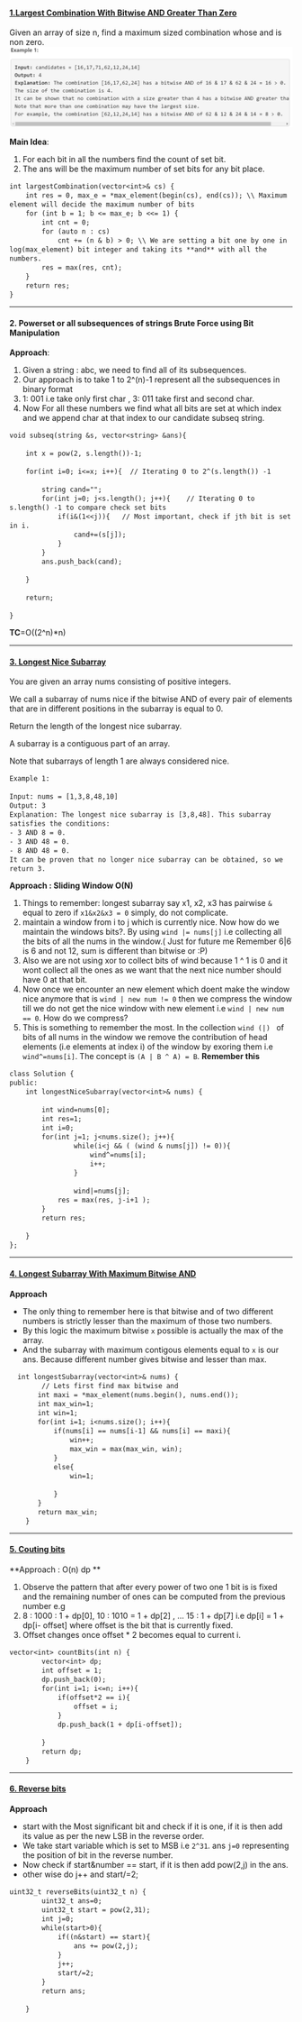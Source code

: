 #### [1.Largest Combination With Bitwise AND Greater Than Zero](https://leetcode.com/contest/weekly-contest-293/problems/largest-combination-with-bitwise-and-greater-than-zero/)
Given an array of size n, find a maximum sized combination whose and is non zero. 
![BM1](https://github.com/bathejaakshay/Competitive-Problems-in-C-/blob/master/Images/bm1.png?raw=true)

**Main Idea**:
1. For each bit in all the numbers find the count of set bit.
2. The ans will be the maximum number of set bits for any bit place.

```
int largestCombination(vector<int>& cs) {
    int res = 0, max_e = *max_element(begin(cs), end(cs)); \\ Maximum element will decide the maximum number of bits
    for (int b = 1; b <= max_e; b <<= 1) { 
        int cnt = 0;
        for (auto n : cs)
            cnt += (n & b) > 0; \\ We are setting a bit one by one in log(max_element) bit integer and taking its **and** with all the numbers.
        res = max(res, cnt);
    }
    return res;
}
```
---

#### 2. Powerset or all subsequences of strings Brute Force using Bit Manipulation
**Approach**:
1. Given a string : abc, we need to find all of its subsequences.
2. Our approach is to take 1 to 2^(n)-1 represent all the subsequences in binary format
3. 1: 001 i.e take only first char , 3: 011 take first and second char.
4. Now For all these numbers we find what all bits are set at which index and we append char at that index to our candidate subseq string.

```
void subseq(string &s, vector<string> &ans){

	int x = pow(2, s.length())-1;

	for(int i=0; i<=x; i++){  // Iterating 0 to 2^(s.length()) -1

		string cand="";
		for(int j=0; j<s.length(); j++){	// Iterating 0 to s.length() -1 to compare check set bits
			if(i&(1<<j)){   // Most important, check if jth bit is set in i.
				cand+=(s[j]);
			}
		}
		ans.push_back(cand);

	}

	return;

}
```
**TC**=O((2^n)*n)

---


#### [3. Longest Nice Subarray](https://leetcode.com/contest/weekly-contest-309/problems/longest-nice-subarray/)

You are given an array nums consisting of positive integers.  

We call a subarray of nums nice if the bitwise AND of every pair of elements that are in different positions in the subarray is equal to 0.  

Return the length of the longest nice subarray.  

A subarray is a contiguous part of an array.  

Note that subarrays of length 1 are always considered nice.  

 
```
Example 1:

Input: nums = [1,3,8,48,10]
Output: 3
Explanation: The longest nice subarray is [3,8,48]. This subarray satisfies the conditions:
- 3 AND 8 = 0.
- 3 AND 48 = 0.
- 8 AND 48 = 0.
It can be proven that no longer nice subarray can be obtained, so we return 3.
```

**Approach : Sliding Window O(N)**  
1. Things to remember: longest subarray say x1, x2, x3 has pairwise `&` equal to zero if `x1&x2&x3 = 0` simply, do not complicate.
2. maintain a window from i to j which is currently nice. Now how do we maintain the windows bits?. By using `wind |= nums[j]` i.e collecting all the bits of all the nums in the window.( Just for future me Remember 6|6 is 6 and not 12, sum is different than bitwise or :P)
3. Also we are not using xor to collect bits of wind because 1 ^ 1 is 0 and it wont collect all the ones as we want that the next nice number should have 0 at that bit.
4. Now once we encounter an new element which doent make the window nice anymore that is `wind | new num != 0` then we compress the window till we do not get the nice window with new element  i.e `wind | new num == 0`. How do we compress?
5. This is something to remember the most. In the collection `wind (|) ` of bits of all nums in the window we remove the contribution of head elements (i.e elements at index i) of the window by exoring them i.e `wind^=nums[i]`. The concept is `(A | B ^ A) = B`. **Remember this**

```
class Solution {
public:
    int longestNiceSubarray(vector<int>& nums) {

        int wind=nums[0];
        int res=1;
        int i=0;
        for(int j=1; j<nums.size(); j++){
                while(i<j && ( (wind & nums[j]) != 0)){
                    wind^=nums[i];
                    i++;
                }
            
                wind|=nums[j];
            res = max(res, j-i+1 );
        }
        return res;
    
    }
};
```

---

#### [4.  Longest Subarray With Maximum Bitwise AND](https://leetcode.com/contest/weekly-contest-312/problems/longest-subarray-with-maximum-bitwise-and/)
**Approach**
- The only thing to remember here is that bitwise and of two different numbers is strictly lesser than the maximum of those two numbers.
- By this logic the maximum bitwise `x`  possible is actually the max of the array.
- And the subarray with maximum contigous elements equal to `x` is our ans. Because different number gives bitwise and lesser than max.

```
  int longestSubarray(vector<int>& nums) {
        // Lets first find max bitwise and
       int maxi = *max_element(nums.begin(), nums.end());
       int max_win=1;
       int win=1;
       for(int i=1; i<nums.size(); i++){
           if(nums[i] == nums[i-1] && nums[i] == maxi){
               win++;
               max_win = max(max_win, win);
           } 
           else{
               win=1;
               
           }
       } 
       return max_win;
    }
```

---

#### [5. Couting bits](https://leetcode.com/problems/counting-bits/description/)
**Approach : O(n) dp **

1. Observe the pattern that after every power of two one 1 bit is is fixed and the remaining number of ones can be computed from the previous number e.g
2. 8 : 1000 : 1 + dp[0], 10 : 1010 = 1 + dp[2] , ... 15 : 1 + dp[7] i.e dp[i] = 1 + dp[i- offset]  where offset is the bit that is currently fixed.
3. Offset changes once offset * 2 becomes equal to current i.

```
vector<int> countBits(int n) {
        vector<int> dp;
        int offset = 1;
        dp.push_back(0);
        for(int i=1; i<=n; i++){
            if(offset*2 == i){
                offset = i;
            }
            dp.push_back(1 + dp[i-offset]); 

        }
        return dp;
    }
```

---

#### [6. Reverse bits](https://leetcode.com/problems/reverse-bits/description/)
**Approach**
- start with the Most significant bit and check if it is one, if it is then add its value as per the new LSB in the reverse order.
- We take start variable which is set to MSB i.e `2^31`. ans `j=0` representing the position of bit in the reverse number.
- Now check if start&number == start, if it is then add pow(2,j) in the ans.
- other wise do j++ and start/=2;
```
uint32_t reverseBits(uint32_t n) {
        uint32_t ans=0;
        uint32_t start = pow(2,31);
        int j=0;
        while(start>0){
            if((n&start) == start){
                ans += pow(2,j);
            }
            j++;
            start/=2;
        }
        return ans;

    }

```

